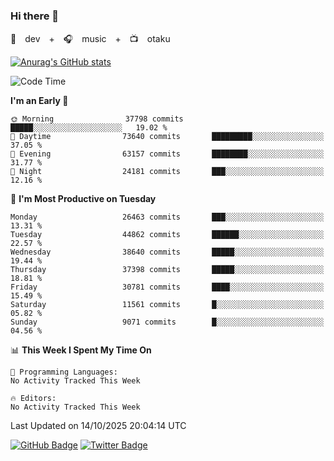 ### Hi there 👋

🚀　dev　+　🎧　music　+　📺　otaku


[![Anurag's GitHub stats](https://github-readme-stats.vercel.app/api?username=koheitasaka&count_private=true&show_icons=true&theme=monokai)](https://github.com/koheitasaka/github-readme-stats)

<!--START_SECTION:waka-->
![Code Time](http://img.shields.io/badge/Code%20Time-1%2C161%20hrs%2023%20mins-blue)

**I'm an Early 🐤** 

```text
🌞 Morning                37798 commits       █████░░░░░░░░░░░░░░░░░░░░   19.02 % 
🌆 Daytime                73640 commits       █████████░░░░░░░░░░░░░░░░   37.05 % 
🌃 Evening                63157 commits       ████████░░░░░░░░░░░░░░░░░   31.77 % 
🌙 Night                  24181 commits       ███░░░░░░░░░░░░░░░░░░░░░░   12.16 % 
```
📅 **I'm Most Productive on Tuesday** 

```text
Monday                   26463 commits       ███░░░░░░░░░░░░░░░░░░░░░░   13.31 % 
Tuesday                  44862 commits       ██████░░░░░░░░░░░░░░░░░░░   22.57 % 
Wednesday                38640 commits       █████░░░░░░░░░░░░░░░░░░░░   19.44 % 
Thursday                 37398 commits       █████░░░░░░░░░░░░░░░░░░░░   18.81 % 
Friday                   30781 commits       ████░░░░░░░░░░░░░░░░░░░░░   15.49 % 
Saturday                 11561 commits       █░░░░░░░░░░░░░░░░░░░░░░░░   05.82 % 
Sunday                   9071 commits        █░░░░░░░░░░░░░░░░░░░░░░░░   04.56 % 
```


📊 **This Week I Spent My Time On** 

```text
💬 Programming Languages: 
No Activity Tracked This Week

🔥 Editors: 
No Activity Tracked This Week
```


 Last Updated on 14/10/2025 20:04:14 UTC
<!--END_SECTION:waka-->

[![GitHub Badge](https://img.shields.io/badge/GitHub-100000?style=for-the-badge&logo=github&logoColor=white)](https://github.com/koheitasaka)
[![Twitter Badge](https://img.shields.io/badge/Twitter-1DA1F2?style=for-the-badge&logo=twitter&logoColor=white)](https://twitter.com/sleep_asleep_)
